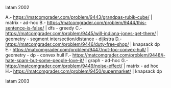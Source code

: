 latam 2002

A.- https://matcomgrader.com/problem/9443/grandpas-rubik-cube/ | matrix - ad-hoc
B.- https://matcomgrader.com/problem/9444/this-sentence-is-false/ | dfs - greedy
C.- https://matcomgrader.com/problem/9445/will-indiana-jones-get-there/ | geometry - segment intersection/distance - dijkstra
D.- https://matcomgrader.com/problem/9446/duty-free-shop/ | knapsack dp
E.- https://matcomgrader.com/problem/9447/not-too-convex-hull/ | geometry - dp - convex hull
F.- https://matcomgrader.com/problem/9448/i-hate-spam-but-some-people-love-it/ | graph - ad-hoc
G.- https://matcomgrader.com/problem/9449/noise-effect/ | matrix - ad hoc
H.- https://matcomgrader.com/problem/9450/supermarket/ | knapsack dp

latam 2003


 
